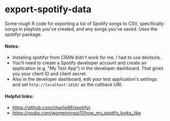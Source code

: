 # export-spotify-data
Some rough R code for exporting a list of Spotify songs to CSV, specifically: songs in playlists you've created, and any songs you've saved. Uses the spotifyr package.

#### Notes:
- Installing spotifyr from CRAN didn't work for me, I had to use devtools.
- You'll need to create a Spotify developer account and create an application (e.g. "My Test App") in the developer dashboard. That gives you your client ID and client secret.
- Also in the developer dashboard, edit your test application's settings and set `http://localhost:1410/` as the callback URI.

#### Helpful links:
- https://github.com/charlie86/spotifyr
- https://rpubs.com/womeimingzi11/how_my_spotify_looks_like
